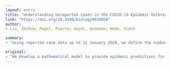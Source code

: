 ```yaml
---
layout: entry
title: "Understanding Unreported Cases in the COVID-19 Epidemic Outbreak in Wuhan, China, and the Importance of Major Public Health Interventions"
link: "https://doi.org/10.3390/biology9030050"
author:
- Liu, Zhihua; Magal, Pierre; Seydi, Ousmane; Webb, Glenn

summary:
- "Using reported case data up to 31 January 2020, we define the number of unreported cases. We then use the model to project the epidemic forward with varying levels of public health interventions. Model predictions emphasize importance of major public health intervention in controlling COVID-19 epidemics. The model predicts the importance of public interventions in controlling the epidemics in Wuhan, China. Using the parameterized model, we identify number of cases and then use it to project epidemic forward. Figures highlight importance of varying public health. case data from the. January 2020 from the Chinese Center for Disease Control and Prevention. Reported case data."

original:
- "We develop a mathematical model to provide epidemic predictions for the COVID-19 epidemic in Wuhan, China. We use reported case data up to 31 January 2020 from the Chinese Center for Disease Control and Prevention and the Wuhan Municipal Health Commission to parameterize the model. From the parameterized model, we identify the number of unreported cases. We then use the model to project the epidemic forward with varying levels of public health interventions. The model predictions emphasize the importance of major public health interventions in controlling COVID-19 epidemics."
---
```


